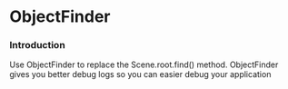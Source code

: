 # ObjectFinder
### Introduction
Use ObjectFinder to replace the Scene.root.find() method. ObjectFinder gives you better debug logs so you can easier debug your application